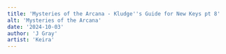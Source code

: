 ```yaml
---
title: 'Mysteries of the Arcana - Kludge''s Guide for New Keys pt 8'
alt: 'Mysteries of the Arcana'
date: '2024-10-03'
author: 'J Gray'
artist: 'Keira'
---
```

